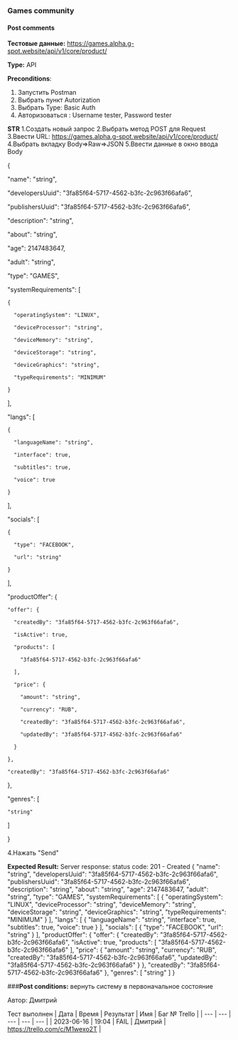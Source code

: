 ### Games community
#### Post comments

**Тестовые данные:** https://games.alpha.g-spot.website/api/v1/core/product/

**Type:** API

**Preconditions**: 
1. Запустить Postman
2. Выбрать пункт Autorization
3. Выбрать Type: Basic Auth
4. Авторизоваться : Username tester, Password tester


 **STR**
1.Создать новый запрос
2.Выбрать метод POST для Request
3.Ввести URL: https://games.alpha.g-spot.website/api/v1/core/product/
4.Выбрать вкладку Body=>Raw=>JSON
5.Ввести данные в окно ввода Body 

{

  "name": "string",

  "developersUuid": "3fa85f64-5717-4562-b3fc-2c963f66afa6",

  "publishersUuid": "3fa85f64-5717-4562-b3fc-2c963f66afa6",

  "description": "string",

  "about": "string",

  "age": 2147483647,

  "adult": "string",

  "type": "GAMES",

  "systemRequirements": [

    {

      "operatingSystem": "LINUX",

      "deviceProcessor": "string",

      "deviceMemory": "string",

      "deviceStorage": "string",

      "deviceGraphics": "string",

      "typeRequirements": "MINIMUM"

    }

  ],

  "langs": [

    {

      "languageName": "string",

      "interface": true,

      "subtitles": true,

      "voice": true

    }

  ],

  "socials": [

    {

      "type": "FACEBOOK",

      "url": "string"

    }

  ],

  "productOffer": {

    "offer": {

      "createdBy": "3fa85f64-5717-4562-b3fc-2c963f66afa6",

      "isActive": true,

      "products": [

        "3fa85f64-5717-4562-b3fc-2c963f66afa6"

      ],

      "price": {

        "amount": "string",

        "currency": "RUB",

        "createdBy": "3fa85f64-5717-4562-b3fc-2c963f66afa6",

        "updatedBy": "3fa85f64-5717-4562-b3fc-2c963f66afa6"

      }

    },

    "createdBy": "3fa85f64-5717-4562-b3fc-2c963f66afa6"

  },

  "genres": [

    "string"

  ]

}

 4.Нажать  "Send"

 **Expected Result:**
 Server response: status code: 201 - Created
{
  "name": "string",
  "developersUuid": "3fa85f64-5717-4562-b3fc-2c963f66afa6",
  "publishersUuid": "3fa85f64-5717-4562-b3fc-2c963f66afa6",
  "description": "string",
  "about": "string",
  "age": 2147483647,
  "adult": "string",
  "type": "GAMES",
  "systemRequirements": [
    {
      "operatingSystem": "LINUX",
      "deviceProcessor": "string",
      "deviceMemory": "string",
      "deviceStorage": "string",
      "deviceGraphics": "string",
      "typeRequirements": "MINIMUM"
    }
  ],
  "langs": [
    {
      "languageName": "string",
      "interface": true,
      "subtitles": true,
      "voice": true
    }
  ],
  "socials": [
    {
      "type": "FACEBOOK",
      "url": "string"
    }
  ],
  "productOffer": {
    "offer": {
      "createdBy": "3fa85f64-5717-4562-b3fc-2c963f66afa6",
      "isActive": true,
      "products": [
        "3fa85f64-5717-4562-b3fc-2c963f66afa6"
      ],
      "price": {
        "amount": "string",
        "currency": "RUB",
        "createdBy": "3fa85f64-5717-4562-b3fc-2c963f66afa6",
        "updatedBy": "3fa85f64-5717-4562-b3fc-2c963f66afa6"
      }
    },
    "createdBy": "3fa85f64-5717-4562-b3fc-2c963f66afa6"
  },
  "genres": [
    "string"
  ]
}

###**Post conditions:** вернуть систему в первоначальное состояние

Автор: Дмитрий

Тест выполнен
| Дата | Время | Результат | Имя | Баг № Trello |
| --- | --- | --- | --- | --- |
| 2023-06-16 | 19:04 | FAIL | Дмитрий | https://trello.com/c/M1wexo2T | 